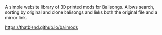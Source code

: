 A simple website library of 3D printed mods for Balisongs. Allows search, sorting by original and clone balisongs and links both the original file and a mirror link.

https://thatblend.github.io/balimods
